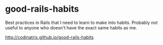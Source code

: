 good-rails-habits
=================

Best practices in Rails that I need to learn to make into habits. Probably not useful to anyone who doesn't have the exact same habits as me.

http://codinatrix.github.io/good-rails-habits
